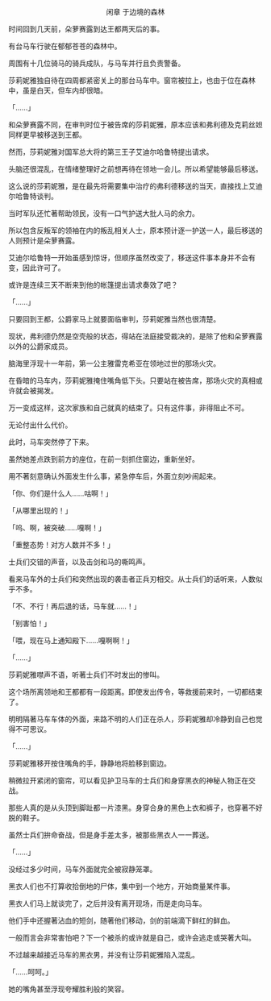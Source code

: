 <p align="center">闲章 于边境的森林</p>

时间回到几天前，朵萝赛露到达王都两天后的事。

有台马车行驶在郁郁苍苍的森林中。

周围有十几位骑马的骑兵成队，与马车并行且负责警备。

莎莉妮雅独自待在四周都紧密关上的那台马车中。窗帘被拉上，也由于位在森林中，虽是白天，但车内却很暗。

「……」

和朵萝赛露不同，在审判时位于被告席的莎莉妮雅，原本应该和弗利德及克莉丝妲同样更早被移送到王都。

然而，莎莉妮雅对国军总大将的第三王子艾迪尔哈鲁特提出请求。

头脑还很混乱，在情绪整理好之前想再待在领地一会儿。所以希望能够最后移送。

这么说的莎莉妮雅，是在最先将需要集中治疗的弗利德移送的当天，直接找上艾迪尔哈鲁特谈判。

当时军队还忙著帮助领民，没有一口气护送大批人马的余力。

所以包含反叛军的领袖在内的叛乱相关人士，原本预计逐一护送一人，最后移送的人则预计是朵萝赛露。

艾迪尔哈鲁特一开始虽感到惊讶，但顺序虽然改变了，移送这件事本身并不会有变，因此许可了。

或许是连续三天不断来到他的帐篷提出请求奏效了吧？

「……」

只要回到王都，公爵家马上就要面临审判，莎莉妮雅当然也很清楚。

现状，弗利德仍然是空壳般的状态，得站在法庭接受裁决的，是除了他和朵萝赛露以外的公爵家成员。

脑海里浮现十一年前，第一公主雅雷克希亚在领地过世的那场火灾。

在昏暗的马车内，莎莉妮雅掩住嘴角低下头。只要站在被告席，那场火灾的真相或许就会被揭发。

万一变成这样，这次家族和自己就真的结束了。只有这件事，非得阻止不可。

无论付出什么代价。

此时，马车突然停了下来。

虽然她差点跌到前方的座位，在前一刻抓住窗边，重新坐好。

用不著刻意确认外面发生什么事，紧急停车后，外面立刻吵闹起来。

「你、你们是什么人……咕啊！」

「从哪里出现的！」

「呜、啊，被突破……嘎啊！」

「重整态势！对方人数并不多！」

士兵们交错的声音，以及击剑和马的嘶鸣声。

看来马车外的士兵们和突然出现的袭击者正兵刃相交。从士兵们的话听来，人数似乎不多。

「不、不行！再后退的话，马车就……！」

「别害怕！」

「喂，现在马上通知殿下……嘎啊啊！」

「……」

莎莉妮雅噤声不语，听著士兵们不时发出的惨叫。

这个场所离领地和王都都有一段距离。即使发出传令，等救援前来时，一切都结束了。

明明隔著马车车体的外面，来路不明的人们正在杀人，莎莉妮雅却冷静到自己也觉得不可思议。

「……」

莎莉妮雅移开按住嘴角的手，静静地将脸移到窗边。

稍微拉开紧闭的窗帘，可以看见护卫马车的士兵们和身穿黑衣的神秘人物正在交战。

那些人真的是从头顶到脚趾都一片漆黑。身穿合身的黑色上衣和裤子，也穿著不好脱的鞋子。

虽然士兵们拚命奋战，但是身手差太多，被那些黑衣人一一葬送。

「……」

没经过多少时间，马车外面就完全被寂静笼罩。

黑衣人们也不打算收拾倒地的尸体，集中到一个地方，开始商量某件事。

黑衣人们马上就谈完了，之后并没有离开现场，而是走向马车。

他们手中还握著沾血的短剑，随著他们移动，剑的前端滴下鲜红的鲜血。

一般而言会非常害怕吧？下一个被杀的或许就是自己，或许会逃走或哭著大叫。

不过越来越接近马车的黑衣男，并没有让莎莉妮雅陷入混乱。

「……呵呵。」

她的嘴角甚至浮现夸耀胜利般的笑容。

